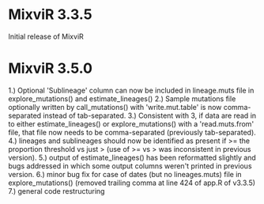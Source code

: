 # MixviR 3.3.5

Initial release of MixviR

# MixviR 3.5.0

1.) Optional 'Sublineage' column can now be included in lineage.muts file in explore_mutations() and estimate_lineages()
2.) Sample mutations file optionally written by call_mutations() with 'write.mut.table' is now comma-separated instead of tab-separated.
3.) Consistent with 3, if data are read in to either estimate_lineages() or explore_mutations() with a 'read.muts.from' file, that file now needs to be comma-separated (previously tab-separated).
4.) lineages and sublineages should now be identified as present if >= the proportion threshold vs just > (use of >= vs > was inconsistent in previous version).
5.) output of estimate_lineages() has been reformatted slightly and bugs addressed in which some output columns weren't printed in previous version.
6.) minor bug fix for case of dates (but no lineages.muts) file in explore_mutations() (removed trailing comma at line 424 of app.R of v3.3.5)
7.) general code restructuring 

 



